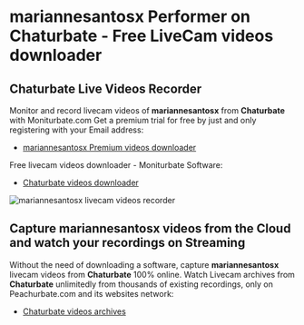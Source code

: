 # mariannesantosx Performer on Chaturbate - Free LiveCam videos downloader

## Chaturbate Live Videos Recorder

Monitor and record livecam videos of **mariannesantosx** from **Chaturbate** with Moniturbate.com
Get a premium trial for free by just and only registering with your Email address:
* [mariannesantosx Premium videos downloader](https://moniturbate.com/request-demo-licence-key.html)

Free livecam videos downloader - Moniturbate Software:
* [Chaturbate videos downloader](https://moniturbate.com/moniturbate-download-software.html)

![mariannesantosx livecam videos recorder](https://peachurnet.com/templates/moniturbate-software.png)


## Capture mariannesantosx videos from the Cloud and watch your recordings on Streaming

Without the need of downloading a software, capture **mariannesantosx** livecam videos from **Chaturbate** 100% online.
Watch Livecam archives from **Chaturbate** unlimitedly from thousands of existing recordings, only on Peachurbate.com and its websites network:
* [Chaturbate videos archives](https://peachurnet.com/)